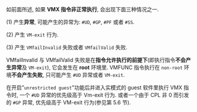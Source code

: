 如前面所述, 如果 **VMX 指令非正常执行**, 会出现下面三种情况之一.

(1) 产生**异常**, 可能产生的异常为: `#UD`, `#GP`, `#PF` 或者 `#SS`. 

(2) 产生 `VM-exit` 行为. 

(3) 产生 `VMfailInvalid` 失败或者 `VMfailValid` 失败. 

VMfailInvalid 与 VMfailValid 失败是在**指令允许执行的前提下**(即执行指令**不会产生异常**及 `VM-exit`), 它会发生在 **root** 环境里. VMFUNC 指令执行在 `non-root` 环境**不会产生失败**, 只可能产生 `#UD` 异常或者 `VM-exit`. 

在开启”`unrestricted guest`"功能后并进入实模式的 guest 软件里执行 VMX 指令时, 一个 `#UD` 异常的优先级高于 Vm-exit 行为. 或者一个由于 CPL 非 0 而引发的 `#GP` 异常, 优先级高于 VM-exit 行为(参见第 5.6 节). 
